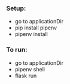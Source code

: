 ### Setup:
- go to applicationDir
- pip install pipenv
- pipenv install

### To run:
-  go to applicationDir
- pipenv shell
- flask run